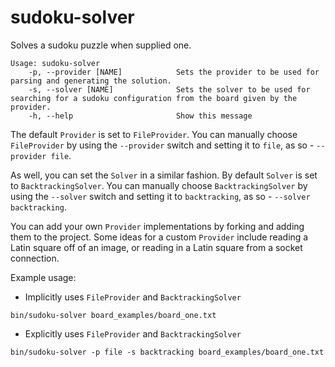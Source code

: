sudoku-solver
=============

Solves a sudoku puzzle when supplied one.

    Usage: sudoku-solver
        -p, --provider [NAME]            Sets the provider to be used for parsing and generating the solution.
        -s, --solver [NAME]              Sets the solver to be used for searching for a sudoku configuration from the board given by the provider.
        -h, --help                       Show this message

The default `Provider` is set to `FileProvider`. You can manually choose `FileProvider` by using the `--provider`
switch and setting it to `file`, as so - `--provider file`.

As well, you can set the `Solver` in a similar fashion. By default `Solver` is set to `BacktrackingSolver`.
You can manually choose `BacktrackingSolver` by using the `--solver` switch and setting it to `backtracking`,
as so - `--solver backtracking`.

You can add your own `Provider` implementations by forking and adding them to the project.
Some ideas for a custom `Provider` include reading a Latin square off of an image, or reading in a Latin square
from a socket connection.

Example usage:

- Implicitly uses `FileProvider` and `BacktrackingSolver`

```bin/sudoku-solver board_examples/board_one.txt```

- Explicitly uses `FileProvider` and `BacktrackingSolver`

```bin/sudoku-solver -p file -s backtracking board_examples/board_one.txt```
